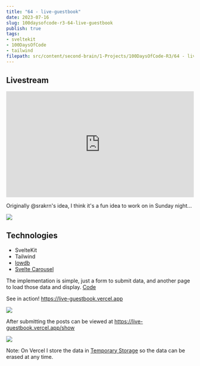 ```yaml
---
title: "64 - live-guestbook"
date: 2023-07-16
slug: 100daysofcode-r3-64-live-guestbook
publish: true
tags:
- sveltekit
- 100DaysOfCode 
- tailwind
filepath: src/content/second-brain/1-Projects/100DaysOfCode-R3/64 - live-guestbook.md
---
```


## Livestream

<iframe width="100%" style="aspect-ratio: 16 / 9;" src="https://www.youtube.com/embed/3OOYlWenizo" title="YouTube video player" frameborder="0" allow="accelerometer; autoplay; clipboard-write; encrypted-media; gyroscope; picture-in-picture; web-share" allowfullscreen></iframe>

Originally @srakrn's idea, I think it's a fun idea to work on in Sunday night...

![](1-Projects/100DaysOfCode-R3/attachments/64%20-%20live-guestbook.png)

## Technologies

* SvelteKit
* Tailwind
* [lowdb](https://github.com/typicode/lowdb)
* [Svelte Carousel](https://vadimkorr.github.io/svelte-carousel)

The implementation is simple, just a form to submit data, and another page to load those data and display. [Code](https://github.com/narze/live-guestbook)

See in action! https://live-guestbook.vercel.app

![](1-Projects/100DaysOfCode-R3/attachments/64%20-%20live-guestbook-1.png)

After submitting the posts can be viewed at https://live-guestbook.vercel.app/show

![](1-Projects/100DaysOfCode-R3/attachments/64%20-%20live-guestbook-2.png)

Note: On Vercel I store the data in [Temporary Storage](https://vercel.com/guides/how-can-i-use-files-in-serverless-functions#using-temporary-storage) so the data can be erased at any time.
